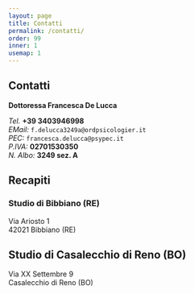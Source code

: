 ```yaml
---
layout: page
title: Contatti
permalink: /contatti/
order: 99
inner: 1
usemap: 1
---
```


## Contatti

**Dottoressa Francesca De Lucca**

 _Tel._       **+39 3403946998**                      <br/>
_EMail:_      `f.delucca3249a@ordpsicologier.it`      <br/>
_PEC:_        `francesca.delucca@psypec.it`           <br/>
_P.IVA:_      **02701530350**                         <br/>
_N. Albo:_    **3249 sez. A**

## Recapiti

### Studio di Bibbiano (RE)

Via Ariosto 1<br />
42021 Bibbiano (RE)


<div class="mapbox" id="map-bibbiano"></div>


## Studio di Casalecchio di Reno (BO)

Via XX Settembre 9<br />
Casalecchio di Reno (BO)


<div class="mapbox" id="map-casalecchio"></div>

